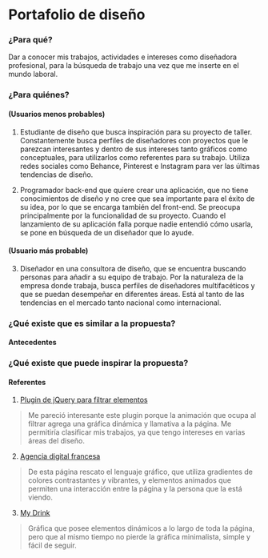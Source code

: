# Portafolio de diseño

### **¿Para qué?**
Dar a conocer mis trabajos, actividades e intereses como diseñadora profesional, para la búsqueda de trabajo una vez que me inserte en el mundo laboral.

### **¿Para quiénes?**  

#### (Usuarios menos probables)
1. Estudiante de diseño que busca inspiración para su proyecto de taller. Constantemente busca perfiles de diseñadores con proyectos que le parezcan interesantes y dentro de sus intereses tanto gráficos como conceptuales, para utilizarlos como referentes para su trabajo. Utiliza redes sociales como Behance, Pinterest e Instagram para ver las últimas tendencias de diseño.

2. Programador back-end que quiere crear una aplicación, que no tiene conocimientos de diseño y no cree que sea importante para el éxito de su idea, por lo que se encarga también del front-end. Se preocupa principalmente por la funcionalidad de su proyecto. Cuando el lanzamiento de su aplicación falla porque nadie entendió cómo usarla, se pone en búsqueda de un diseñador que lo ayude.

#### (Usuario más probable)
3. Diseñador en una consultora de diseño, que se encuentra buscando personas para añadir a su equipo de trabajo. Por la naturaleza de la empresa donde trabaja, busca perfiles de diseñadores multifacéticos y que se puedan desempeñar en diferentes áreas. Está al tanto de las tendencias en el mercado tanto nacional como internacional.

### **¿Qué existe que es similar a la propuesta?** 

#### Antecedentes


### **¿Qué existe que puede inspirar la propuesta?**

#### Referentes

1. [Plugin de jQuery para filtrar elementos](https://isotope.metafizzy.co/)
> Me pareció interesante este plugin porque la animación que ocupa al filtrar agrega una gráfica dinámica y llamativa a la página. Me permitiría clasificar mis trabajos, ya que tengo intereses en varias áreas del diseño.

2. [Agencia digital francesa]( https://www.agencekali.fr/)
> De esta página rescato el lenguaje gráfico, que utiliza gradientes de colores contrastantes y vibrantes, y elementos animados que permiten una interacción entre la página y la persona que la está viendo. 

3. [My Drink](https://www.my-drink.ch/)
> Gráfica que posee elementos dinámicos a lo largo de toda la página, pero que al mismo tiempo no pierde la gráfica minimalista, simple y fácil de seguir. 
